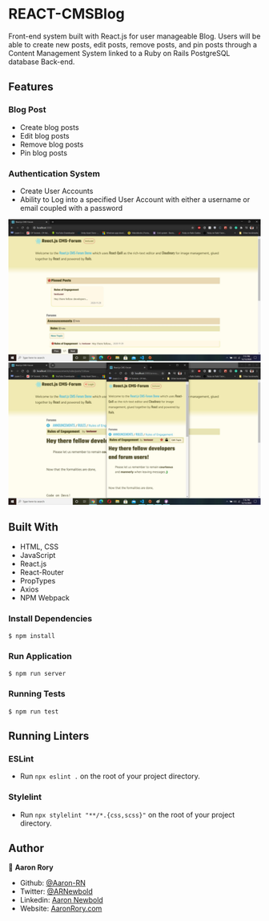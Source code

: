 # REACT-CMSBlog
Front-end system built with React.js for user manageable Blog. Users will be able to create new posts, edit posts, remove posts, and pin posts through a Content Management System linked to a Ruby on Rails PostgreSQL database Back-end.

## Features
### Blog Post
- Create blog posts
- Edit blog posts
- Remove blog posts
- Pin blog posts
### Authentication System
- Create User Accounts
- Ability to Log into a specified User Account with either a username or email coupled with a password
  
![screenshot](./screenshot.jpg)
![screenshot](./screenshot2.jpg)

## Built With

- HTML, CSS
- JavaScript
- React.js
- React-Router
- PropTypes
- Axios
- NPM Webpack

### Install Dependencies

```
$ npm install
```

### Run Application

```
$ npm run server
```

### Running Tests

```
$ npm run test
```

## Running Linters

### ESLint
- Run `npx eslint .` on the root of your project directory.

### Stylelint
- Run `npx stylelint "**/*.{css,scss}"` on the root of your project directory.


## Author

👤 **Aaron Rory**

- Github: [@Aaron-RN](https://github.com/Aaron-RN)
- Twitter: [@ARNewbold](https://twitter.com/ARNewbold)
- Linkedin: [Aaron Newbold](https://www.linkedin.com/in/aaron-newbold-1b9233187/)
- Website: [AaronRory.com](https://aaronrory.com/)
